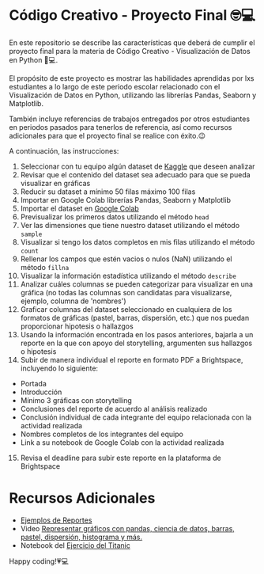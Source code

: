# Código Creativo - Proyecto Final 🤓💻

En este repositorio se describe las características que deberá de cumplir el proyecto final para la materia de Código Creativo - Visualización de Datos en Python 🐍💻.

El propósito de este proyecto es mostrar las habilidades aprendidas por lxs estudiantes a lo largo de este periodo escolar relacionado con  el Visualización de Datos en Python, utilizando las librerías Pandas, Seaborn y Matplotlib.

También incluye referencias de trabajos entregados por otros estudiantes en periodos pasados para tenerlos de referencia, así como recursos adicionales para que el proyecto final se realice con éxito.😉

A continuación, las instrucciones:

1. Seleccionar con tu equipo algún dataset de [Kaggle](https://www.kaggle.com/) que deseen analizar
2. Revisar que el contenido del dataset sea adecuado para que se pueda visualizar en gráficas
3. Reducir su dataset a mínimo 50 filas máximo 100 filas
4. Importar en Google Colab librerías Pandas, Seaborn y Matplotlib
5. Importar el dataset en [Google Colab](https://colab.research.google.com/)
6. Previsualizar los primeros datos utilizando el método `head`
7. Ver las dimensiones que tiene nuestro dataset utilizando el método `sample`
8. Visualizar si tengo los datos completos en mis filas utilizando el método `count`
9. Rellenar los campos que estén vacios o nulos (NaN) utilizando el método `fillna`
10. Visualizar la información estadística utilizando el método `describe`
11. Analizar cuáles columnas se pueden categorizar para visualizar en una gráfica (no todas las columnas son candidatas para visualizarse, ejemplo, columna de 'nombres')
12. Graficar columnas del dataset seleccionado en cualquiera de los formatos de gráficas (pastel, barras, dispersión, etc.) que nos puedan proporcionar hipotesis o hallazgos
13. Usando la información encontrada en los pasos anteriores, bajarla a un reporte en la que con apoyo del storytelling, argumenten sus hallazgos o hipotesis
14. Subir de manera individual el reporte en formato PDF a Brightspace, incluyendo lo siguiente:
   - Portada
   - Introducción
   - Mínimo 3 gráficas con storytelling
   - Conclusiones del reporte de acuerdo al análisis realizado
   - Conclusión individual de cada integrante del equipo relacionada con la actividad realizada
   - Nombres completos de los integrantes del equipo
   - Link a su notebook de Google Colab con la actividad realizada 
15. Revisa el deadline para subir este reporte en la plataforma de Brightspace


# Recursos Adicionales
* [Ejemplos de Reportes](https://drive.google.com/drive/folders/1lwjDgJMu1tDFRXjYPaFUHUpgQgtw9oEP?usp=share_link)
* Video [Representar gráficos con pandas, ciencia de datos, barras, pastel, dispersión, histograma y más.](https://youtu.be/JUPi6Oo8stQ)
* Notebook del [Ejercicio del Titanic](https://colab.research.google.com/drive/1fMmvYpT4I4O06JaqpmHvXDaHs_7lg4Ru?usp=sharing)


Happy coding!💗💻
